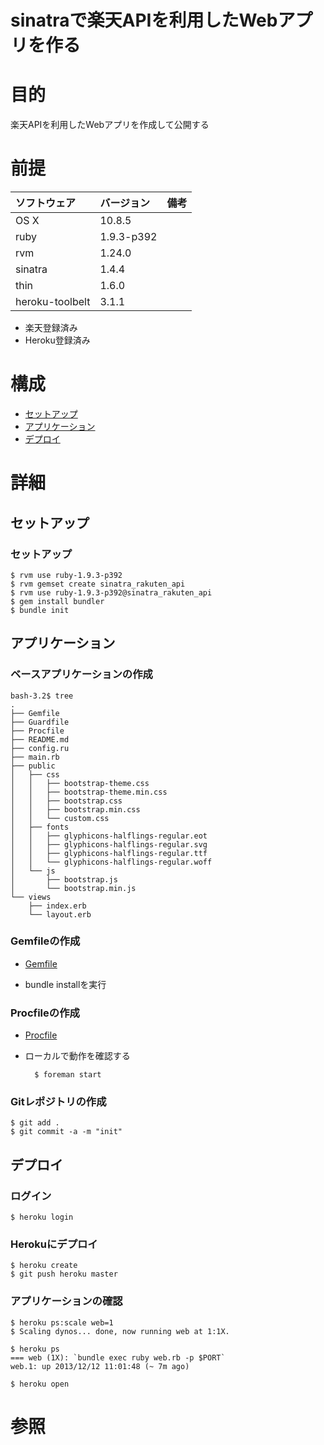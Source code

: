 sinatraで楽天APIを利用したWebアプリを作る
===================

# 目的 #
楽天APIを利用したWebアプリを作成して公開する

# 前提 #
| ソフトウェア   | バージョン   | 備考        |
|:---------------|:-------------|:------------|
| OS X           |10.8.5        |             |
| ruby           |1.9.3-p392    |             |
| rvm            |1.24.0        |             |
| sinatra        |1.4.4         |             |
| thin           |1.6.0         |             |
| heroku-toolbelt   |3.1.1      |             |

+ 楽天登録済み
+ Heroku登録済み

# 構成 #
+ [セットアップ](#chap1)
+ [アプリケーション](#chap2)
+ [デプロイ](#chap3)

# 詳細 #

## <a name="chap1">セットアップ ##

### セットアップ ###

    $ rvm use ruby-1.9.3-p392
    $ rvm gemset create sinatra_rakuten_api
    $ rvm use ruby-1.9.3-p392@sinatra_rakuten_api
    $ gem install bundler
    $ bundle init

## <a name="chap2">アプリケーション ##

### ベースアプリケーションの作成 ###
    bash-3.2$ tree
    .
    ├── Gemfile
    ├── Guardfile
    ├── Procfile
    ├── README.md
    ├── config.ru
    ├── main.rb
    ├── public
    │   ├── css
    │   │   ├── bootstrap-theme.css
    │   │   ├── bootstrap-theme.min.css
    │   │   ├── bootstrap.css
    │   │   ├── bootstrap.min.css
    │   │   └── custom.css
    │   ├── fonts
    │   │   ├── glyphicons-halflings-regular.eot
    │   │   ├── glyphicons-halflings-regular.svg
    │   │   ├── glyphicons-halflings-regular.ttf
    │   │   └── glyphicons-halflings-regular.woff
    │   └── js
    │       ├── bootstrap.js
    │       └── bootstrap.min.js
    └── views
        ├── index.erb
        └── layout.erb

### Gemfileの作成 ###
+ [Gemfile](Gemfile)

+ bundle installを実行
    
### Procfileの作成 ###

+ [Procfile](Procfile)

+ ローカルで動作を確認する

        $ foreman start

### Gitレポジトリの作成 ###

    $ git add .
    $ git commit -a -m "init"

## <a name="chap3">デプロイ ##

### ログイン ###

    $ heroku login

### Herokuにデプロイ ###

    $ heroku create
    $ git push heroku master

### アプリケーションの確認 ###

    $ heroku ps:scale web=1
    $ Scaling dynos... done, now running web at 1:1X.

    $ heroku ps
    === web (1X): `bundle exec ruby web.rb -p $PORT`
    web.1: up 2013/12/12 11:01:48 (~ 7m ago)

    $ heroku open

# 参照 #
